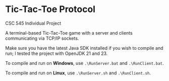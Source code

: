 # Tic-Tac-Toe Protocol
CSC 545 Individual Project

A terminal-based Tic-Tac-Toe game with a server and clients communicating via TCP/IP sockets.

Make sure you have the latest Java SDK installed if you wish to compile and run; I tested the project with OpenJDK 21 and 23.

To compile and run on **Windows**, use `.\RunServer.bat` and `.\RunClient.bat`.

To compile and run on **Linux**, use `.\RunServer.sh` and `.\RunClient.sh`.
